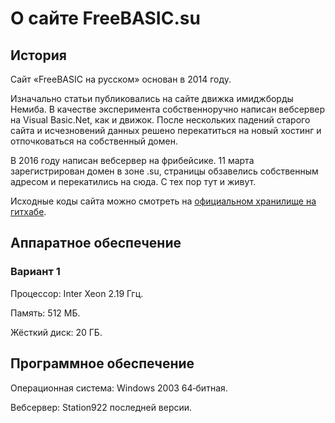 # О сайте FreeBASIC.su

## История

Сайт «FreeBASIC на русском» основан в 2014 году.

Изначально статьи публиковались на сайте движка имиджборды Немиба. В качестве эксперимента собственноручно написан вебсервер на Visual Basic.Net, как и движок. После нескольких падений старого сайта и исчезновений данных решено перекатиться на новый хостинг и отпочковаться на собственный домен.

В 2016 году написан вебсервер на фрибейсике. 11 марта зарегистрирован домен в зоне .su, страницы обзавелись собственным адресом и перекатились на сюда. С тех пор тут и живут.

Исходные коды сайта можно смотреть на [официальном хранилище на гитхабе](https://github.com/FreeBASICsu/FreeBasicSu).

## Аппаратное обеспечение

### Вариант 1

Процессор: Inter Xeon 2.19 Ггц.

Память: 512 МБ.

Жёсткий диск: 20 ГБ.

## Программное обеспечение

Операционная система: Windows 2003 64‐битная.

Вебсервер: Station922 последней версии.

